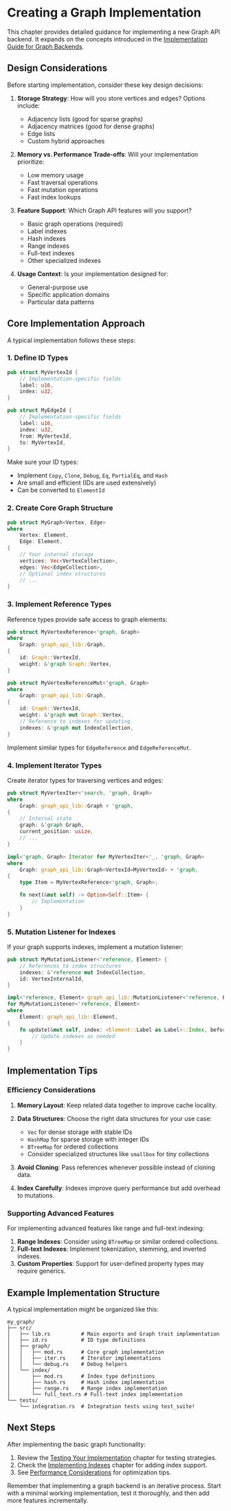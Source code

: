 # Creating a Graph Implementation

This chapter provides detailed guidance for implementing a new Graph API backend. It expands on the concepts introduced
in the [Implementation Guide for Graph Backends](./guide).

## Design Considerations

Before starting implementation, consider these key design decisions:

1. **Storage Strategy**: How will you store vertices and edges? Options include:
    - Adjacency lists (good for sparse graphs)
    - Adjacency matrices (good for dense graphs)
    - Edge lists
    - Custom hybrid approaches

2. **Memory vs. Performance Trade-offs**: Will your implementation prioritize:
    - Low memory usage
    - Fast traversal operations
    - Fast mutation operations
    - Fast index lookups

3. **Feature Support**: Which Graph API features will you support?
    - Basic graph operations (required)
    - Label indexes
    - Hash indexes
    - Range indexes
    - Full-text indexes
    - Other specialized indexes

4. **Usage Context**: Is your implementation designed for:
    - General-purpose use
    - Specific application domains
    - Particular data patterns

## Core Implementation Approach

A typical implementation follows these steps:

### 1. Define ID Types

```rust
pub struct MyVertexId {
    // Implementation-specific fields
    label: u16,
    index: u32,
}

pub struct MyEdgeId {
    // Implementation-specific fields
    label: u16,
    index: u32,
    from: MyVertexId,
    to: MyVertexId,
}
```

Make sure your ID types:

- Implement `Copy`, `Clone`, `Debug`, `Eq`, `PartialEq`, and `Hash`
- Are small and efficient (IDs are used extensively)
- Can be converted to `ElementId`

### 2. Create Core Graph Structure

```rust
pub struct MyGraph<Vertex, Edge>
where
    Vertex: Element,
    Edge: Element,
{
    // Your internal storage
    vertices: Vec<VertexCollection>,
    edges: Vec<EdgeCollection>,
    // Optional index structures
    // ...
}
```

### 3. Implement Reference Types

Reference types provide safe access to graph elements:

```rust
pub struct MyVertexReference<'graph, Graph>
where
    Graph: graph_api_lib::Graph,
{
    id: Graph::VertexId,
    weight: &'graph Graph::Vertex,
}

pub struct MyVertexReferenceMut<'graph, Graph>
where
    Graph: graph_api_lib::Graph,
{
    id: Graph::VertexId,
    weight: &'graph mut Graph::Vertex,
    // Reference to indexes for updating
    indexes: &'graph mut IndexCollection,
}
```

Implement similar types for `EdgeReference` and `EdgeReferenceMut`.

### 4. Implement Iterator Types

Create iterator types for traversing vertices and edges:

```rust
pub struct MyVertexIter<'search, 'graph, Graph>
where
    Graph: graph_api_lib::Graph + 'graph,
{
    // Internal state
    graph: &'graph Graph,
    current_position: usize,
    // ...
}

impl<'graph, Graph> Iterator for MyVertexIter<'_, 'graph, Graph>
where
    Graph: graph_api_lib::Graph<VertexId=MyVertexId> + 'graph,
{
    type Item = MyVertexReference<'graph, Graph>;

    fn next(&mut self) -> Option<Self::Item> {
        // Implementation
    }
}
```

### 5. Mutation Listener for Indexes

If your graph supports indexes, implement a mutation listener:

```rust
pub struct MyMutationListener<'reference, Element> {
    // References to index structures
    indexes: &'reference mut IndexCollection,
    id: VertexInternalId,
}

impl<'reference, Element> graph_api_lib::MutationListener<'reference, Element>
for MyMutationListener<'reference, Element>
where
    Element: graph_api_lib::Element,
{
    fn update(&mut self, index: <Element::Label as Label>::Index, before: Value, after: Value) {
        // Update indexes as needed
    }
}
```

## Implementation Tips

### Efficiency Considerations

1. **Memory Layout**: Keep related data together to improve cache locality.
2. **Data Structures**: Choose the right data structures for your use case:
    - `Vec` for dense storage with stable IDs
    - `HashMap` for sparse storage with integer IDs
    - `BTreeMap` for ordered collections
    - Consider specialized structures like `smallbox` for tiny collections

3. **Avoid Cloning**: Pass references whenever possible instead of cloning data.
4. **Index Carefully**: Indexes improve query performance but add overhead to mutations.

### Supporting Advanced Features

For implementing advanced features like range and full-text indexing:

1. **Range Indexes**: Consider using `BTreeMap` or similar ordered collections.
2. **Full-text Indexes**: Implement tokenization, stemming, and inverted indexes.
3. **Custom Properties**: Support for user-defined property types may require generics.

## Example Implementation Structure

A typical implementation might be organized like this:

```
my_graph/
├── src/
│   ├── lib.rs          # Main exports and Graph trait implementation
│   ├── id.rs           # ID type definitions
│   ├── graph/
│   │   ├── mod.rs      # Core graph implementation
│   │   ├── iter.rs     # Iterator implementations
│   │   └── debug.rs    # Debug helpers
│   └── index/
│       ├── mod.rs      # Index type definitions
│       ├── hash.rs     # Hash index implementation
│       ├── range.rs    # Range index implementation
│       └── full_text.rs # Full-text index implementation
└── tests/
    └── integration.rs  # Integration tests using test_suite!
```

## Next Steps

After implementing the basic graph functionality:

1. Review the [Testing Your Implementation](./testing.md) chapter for testing strategies.
2. Check the [Implementing Indexes](./indexes.md) chapter for adding index support.
3. See [Performance Considerations](./performance.md) for optimization tips.

Remember that implementing a graph backend is an iterative process. Start with a minimal working implementation, test it
thoroughly, and then add more features incrementally.